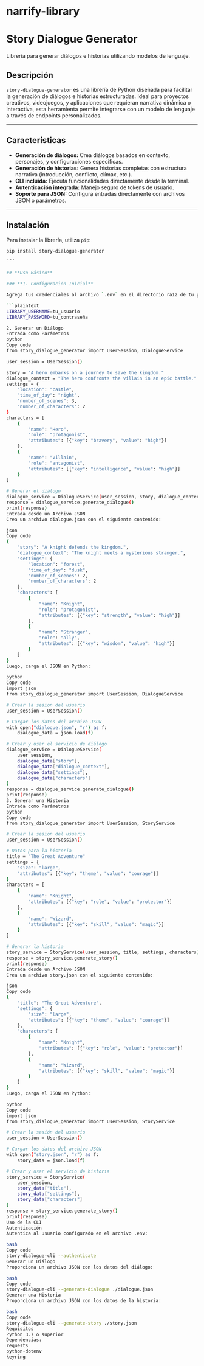 # narrify-library

# **Story Dialogue Generator**

Librería para generar diálogos e historias utilizando modelos de lenguaje.

## **Descripción**

`story-dialogue-generator` es una librería de Python diseñada para facilitar la generación de diálogos e historias estructuradas. Ideal para proyectos creativos, videojuegos, y aplicaciones que requieran narrativa dinámica o interactiva, esta herramienta permite integrarse con un modelo de lenguaje a través de endpoints personalizados.

---

## **Características**

- **Generación de diálogos:** Crea diálogos basados en contexto, personajes, y configuraciones específicas.
- **Generación de historias:** Genera historias completas con estructura narrativa (introducción, conflicto, clímax, etc.).
- **CLI incluida:** Ejecuta funcionalidades directamente desde la terminal.
- **Autenticación integrada:** Manejo seguro de tokens de usuario.
- **Soporte para JSON:** Configura entradas directamente con archivos JSON o parámetros.

---

## **Instalación**

Para instalar la librería, utiliza `pip`:

```bash
pip install story-dialogue-generator

´´´

## **Uso Básico**

### **1. Configuración Inicial**

Agrega tus credenciales al archivo `.env` en el directorio raíz de tu proyecto:

```plaintext
LIBRARY_USERNAME=tu_usuario
LIBRARY_PASSWORD=tu_contraseña

2. Generar un Diálogo
Entrada como Parámetros
python
Copy code
from story_dialogue_generator import UserSession, DialogueService

user_session = UserSession()

story = "A hero embarks on a journey to save the kingdom."
dialogue_context = "The hero confronts the villain in an epic battle."
settings = {
    "location": "castle",
    "time_of_day": "night",
    "number_of_scenes": 3,
    "number_of_characters": 2
}
characters = [
    {
        "name": "Hero",
        "role": "protagonist",
        "attributes": [{"key": "bravery", "value": "high"}]
    },
    {
        "name": "Villain",
        "role": "antagonist",
        "attributes": [{"key": "intelligence", "value": "high"}]
    }
]

# Generar el diálogo
dialogue_service = DialogueService(user_session, story, dialogue_context, settings, characters)
response = dialogue_service.generate_dialogue()
print(response)
Entrada desde un Archivo JSON
Crea un archivo dialogue.json con el siguiente contenido:

json
Copy code
{
    "story": "A knight defends the kingdom.",
    "dialogue_context": "The knight meets a mysterious stranger.",
    "settings": {
        "location": "forest",
        "time_of_day": "dusk",
        "number_of_scenes": 2,
        "number_of_characters": 2
    },
    "characters": [
        {
            "name": "Knight",
            "role": "protagonist",
            "attributes": [{"key": "strength", "value": "high"}]
        },
        {
            "name": "Stranger",
            "role": "ally",
            "attributes": [{"key": "wisdom", "value": "high"}]
        }
    ]
}
Luego, carga el JSON en Python:

python
Copy code
import json
from story_dialogue_generator import UserSession, DialogueService

# Crear la sesión del usuario
user_session = UserSession()

# Cargar los datos del archivo JSON
with open("dialogue.json", "r") as f:
    dialogue_data = json.load(f)

# Crear y usar el servicio de diálogo
dialogue_service = DialogueService(
    user_session,
    dialogue_data["story"],
    dialogue_data["dialogue_context"],
    dialogue_data["settings"],
    dialogue_data["characters"]
)
response = dialogue_service.generate_dialogue()
print(response)
3. Generar una Historia
Entrada como Parámetros
python
Copy code
from story_dialogue_generator import UserSession, StoryService

# Crear la sesión del usuario
user_session = UserSession()

# Datos para la historia
title = "The Great Adventure"
settings = {
    "size": "large",
    "attributes": [{"key": "theme", "value": "courage"}]
}
characters = [
    {
        "name": "Knight",
        "attributes": [{"key": "role", "value": "protector"}]
    },
    {
        "name": "Wizard",
        "attributes": [{"key": "skill", "value": "magic"}]
    }
]

# Generar la historia
story_service = StoryService(user_session, title, settings, characters)
response = story_service.generate_story()
print(response)
Entrada desde un Archivo JSON
Crea un archivo story.json con el siguiente contenido:

json
Copy code
{
    "title": "The Great Adventure",
    "settings": {
        "size": "large",
        "attributes": [{"key": "theme", "value": "courage"}]
    },
    "characters": [
        {
            "name": "Knight",
            "attributes": [{"key": "role", "value": "protector"}]
        },
        {
            "name": "Wizard",
            "attributes": [{"key": "skill", "value": "magic"}]
        }
    ]
}
Luego, carga el JSON en Python:

python
Copy code
import json
from story_dialogue_generator import UserSession, StoryService

# Crear la sesión del usuario
user_session = UserSession()

# Cargar los datos del archivo JSON
with open("story.json", "r") as f:
    story_data = json.load(f)

# Crear y usar el servicio de historia
story_service = StoryService(
    user_session,
    story_data["title"],
    story_data["settings"],
    story_data["characters"]
)
response = story_service.generate_story()
print(response)
Uso de la CLI
Autenticación
Autentica al usuario configurado en el archivo .env:

bash
Copy code
story-dialogue-cli --authenticate
Generar un Diálogo
Proporciona un archivo JSON con los datos del diálogo:

bash
Copy code
story-dialogue-cli --generate-dialogue ./dialogue.json
Generar una Historia
Proporciona un archivo JSON con los datos de la historia:

bash
Copy code
story-dialogue-cli --generate-story ./story.json
Requisitos
Python 3.7 o superior
Dependencias:
requests
python-dotenv
keyring
